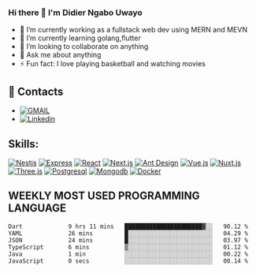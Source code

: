 ### Hi there 👋 I'm Didier Ngabo Uwayo



- 🔭 I’m currently working as a fullstack web dev using MERN and MEVN
- 🌱 I’m currently learning golang,flutter 
- 👯 I’m looking to collaborate on anything
- 💬 Ask me about anything
- ⚡ Fun fact: I love playing basketball and watching movies



## 👨 Contacts
- [![GMAIL](https://img.shields.io/badge/gmail-informational?style=social&logo=Gmail&color=red)](mailto:diddynu2000@gmail.com)
-  [![Linkedin](https://img.shields.io/badge/linkedin-informational?style=social&logo=Linkedin&color=blue)](https://www.linkedin.com/in/didier-ngabo-uwayo-b41a0b157/)



## Skills:
[![Nestjs](https://img.shields.io/badge/nestjs-★★★★★-informational?style=flat&logo=Nestjs&color=0096ff)](https://nestjs.com/)
[![Express](https://img.shields.io/badge/express-★★★★★-informational?style=flat&logo=Express&color=0096ff)](https://expressjs.com/)
[![React](https://img.shields.io/badge/React-★★★★★-informational?style=flat&logo=React&color=0096ff)](https://reactjs.org/)
[![Next.js](https://img.shields.io/badge/Next.js-★★★★★-informational?style=flat&logo=Next.js&color=0096ff)](https://nextjs.org/)
[![Ant Design](https://img.shields.io/badge/antdesign-★★★★★-informational?style=flat&logo=AntDesign&color=0096ff)](https://ant.design/)
[![Vue.js](https://img.shields.io/badge/Vue-★★★★☆-informational?style=flat&logo=Vue.js&color=617f9b)](https://vuejs.org/)
[![Nuxt.js](https://img.shields.io/badge/Nuxt.js-★★★★☆-informational?style=flat&logo=Nuxt.js&color=617f9b)](https://nuxtjs.org/)
[![Three.js](https://img.shields.io/badge/Three.js-★★☆☆☆-informational?style=flat&logo=WebGL&color=617f9b)](https://threejs.org/)
[![Postgresql](https://img.shields.io/badge/postgresql-★★★☆☆-informational?style=flat&logo=Postgresql&color=617f9b)](https://www.postgresql.org/)
[![Mongodb](https://img.shields.io/badge/mongodb-★★★☆☆-informational?style=flat&logo=MongoDB&color=617f9b)](https://www.mongodb.com/)
[![Docker](https://img.shields.io/badge/Docker-★★☆☆☆-informational?style=flat&logo=Docker&color=617f9b)](https://www.docker.com/)

## WEEKLY MOST USED PROGRAMMING LANGUAGE

<!--START_SECTION:waka-->

```text
Dart             9 hrs 11 mins   ██████████████████████▓░░   90.12 %
YAML             26 mins         █░░░░░░░░░░░░░░░░░░░░░░░░   04.29 %
JSON             24 mins         █░░░░░░░░░░░░░░░░░░░░░░░░   03.97 %
TypeScript       6 mins          ▒░░░░░░░░░░░░░░░░░░░░░░░░   01.12 %
Java             1 min           ░░░░░░░░░░░░░░░░░░░░░░░░░   00.22 %
JavaScript       0 secs          ░░░░░░░░░░░░░░░░░░░░░░░░░   00.14 %
```

<!--END_SECTION:waka-->

